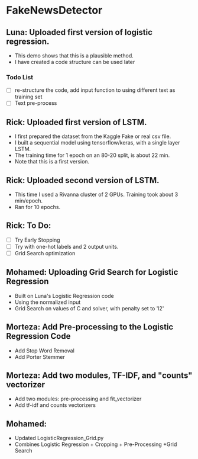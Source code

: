 # FakeNewsDetector

## Luna: Uploaded first version of logistic regression.
  - This demo shows that this is a plausible method. 
  - I have created a code structure can be used later
### Todo List
  - [ ] re-structure the code, add input function to using different text as training set
  - [ ] Text pre-process

## Rick: Uploaded first version of LSTM.
- I first prepared the dataset from the Kaggle Fake or real csv file.
- I built a sequential model using tensorflow/keras, with a single layer LSTM.
- The training time for 1 epoch on an 80-20 split, is about 22 min.
- Note that this is a first version.

## Rick: Uploaded second version of LSTM.
- This time I used a Rivanna cluster of 2 GPUs. Training took about 3 min/epoch.
- Ran for 10 epochs.
## Rick: To Do:
- [ ] Try Early Stopping
- [ ] Try with one-hot labels and 2 output units.
- [ ] Grid Search optimization

## Mohamed: Uploading Grid Search for Logistic Regression
  - Built on Luna's Logistic Regression code
  - Using the normalized input
  - Grid Search on values of C and solver, with penalty set to 'l2'
## Morteza: Add Pre-processing to the Logistic Regression Code
  - Add Stop Word Removal 
  - Add Porter Stemmer
## Morteza: Add two modules, TF-IDF, and "counts" vectorizer
  - Add two modules: pre-processing and fit_vectorizer
  - Add tf-idf and counts vectorizers

## Mohamed: 
  - Updated LogisticRegression_Grid.py
  - Combines Logistic Regression + Cropping + Pre-Processing +Grid Search